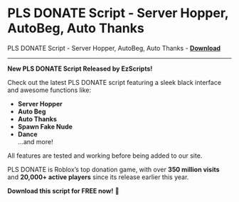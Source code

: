 <h1>PLS DONATE Script - Server Hopper, AutoBeg, Auto Thanks</h1>

PLS DONATE Script - Server Hopper, AutoBeg, Auto Thanks - **[Download](https://www.dlgram.com/public/files/api.php?shortened=mztWAD)**


<hr>


**New PLS DONATE Script Released by EzScripts!**  

Check out the latest PLS DONATE script featuring a sleek black interface and awesome functions like:  
- **Server Hopper**  
- **Auto Beg**  
- **Auto Thanks**  
- **Spawn Fake Nude**  
- **Dance**  
...and more!  

All features are tested and working before being added to our site.  

PLS DONATE is Roblox’s top donation game, with over **350 million visits** and **20,000+ active players** since its release earlier this year.  

**Download this script for FREE now!** 🚀